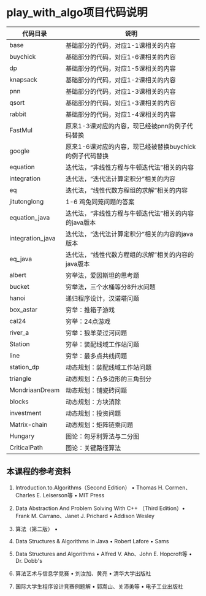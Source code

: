 # play_with_algo项目代码说明





| 代码目录      | 说明                                                    |
| ------------- | ------------------------------------------------------- |
| base          | 基础部分的代码，对应1-1课相关的内容                     |
| buychick      | 基础部分的代码，对应1-6课相关的内容                     |
| dp            | 基础部分的代码，对应1-5课相关的内容                     |
| knapsack      | 基础部分的代码，对应1-2课相关的内容                     |
| pnn           | 基础部分的代码，对应1-3课相关的内容                     |
| qsort         | 基础部分的代码，对应1-3课相关的内容                     |
| rabbit        | 基础部分的代码，对应1-4课相关的内容                     |
| FastMul       | 原来1-3课对应的内容，现已经被pnn的例子代码替换          |
| google        | 原来1-6课对应的内容，现已经被替换buychick的例子代码替换 |
| equation      | 迭代法，“非线性方程与牛顿迭代法”相关的内容              |
| integration   | 迭代法，“迭代法计算定积分”相关的内容                    |
| eq            | 迭代法，“线性代数方程组的求解”相关的内容                |
| jitutonglong  | 1-6 鸡兔同笼问题的答案                                  |
| equation_java | 迭代法，“非线性方程与牛顿迭代法”相关的内容的java版本    |
| integration_java | 迭代法，“迭代法计算定积分”相关的内容的java版本    |
| eq_java | 迭代法，“线性代数方程组的求解”相关的内容的java版本    |
| albert | 穷举法，爱因斯坦的思考题    |
| bucket | 穷举法，三个水桶等分8升水问题    |
| hanoi | 递归程序设计，汉诺塔问题    |
| box_astar |  穷举：推箱子游戏 |
| cal24 |  穷举：24点游戏 |
| river_a |  穷举：狼羊菜过河问题 |
| Station |  穷举：装配线域工作站问题 |
| line |  穷举：最多点共线问题 |
| station_dp |  动态规划：装配线域工作站问题 |
| triangle |  动态规划：凸多边形的三角剖分 |
| MondriaanDream |  动态规划：铺瓷砖问题 |
| blocks |  动态规划：方块消除 |
| investment |  动态规划：投资问题 |
| Matrix-chain |  动态规划：矩阵链乘问题 |
| Hungary |  图论：匈牙利算法与二分图 |
| CriticalPath |  图论：关键路径算法 |


## 本课程的参考资料

1. Introduction.to.Algorithms（Second Edition） • Thomas H. Cormen、Charles E. Leiserson等 • MIT Press

2. Data Abstraction And Problem Solving With C++ （Third Edition）• Frank M. Carrano、Janet J. Prichard  • Addison
   Wesley

3. 算法（第二版） • 

4. Data Structures & Algorithms in Java • Robert Lafore • Sams

5. Data Structures and Algorithms • Alfred V. Aho、John E. Hopcroft等 • Dr. Dobb's

6. 算法艺术与信息学竞赛 • 刘汝加、黄亮 • 清华大学出版社

7. 国际大学生程序设计竞赛例题解 • 郭嵩山、关沛勇等 • 电子工业出版社

 

